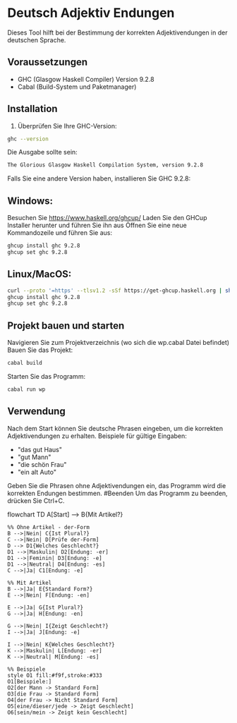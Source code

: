 # Deutsch Adjektiv Endungen

Dieses Tool hilft bei der Bestimmung der korrekten Adjektivendungen in der deutschen Sprache.

## Voraussetzungen

- GHC (Glasgow Haskell Compiler) Version 9.2.8
- Cabal (Build-System und Paketmanager)

## Installation

1. Überprüfen Sie Ihre GHC-Version:
```bash
ghc --version
```

Die Ausgabe sollte sein:
```bash
The Glorious Glasgow Haskell Compilation System, version 9.2.8
```
Falls Sie eine andere Version haben, installieren Sie GHC 9.2.8:
## Windows:

Besuchen Sie https://www.haskell.org/ghcup/
Laden Sie den GHCup Installer herunter und führen Sie ihn aus
Öffnen Sie eine neue Kommandozeile und führen Sie aus:
```bash
ghcup install ghc 9.2.8
ghcup set ghc 9.2.8
```

## Linux/MacOS:
```bash
curl --proto '=https' --tlsv1.2 -sSf https://get-ghcup.haskell.org | sh
ghcup install ghc 9.2.8
ghcup set ghc 9.2.8
```
## Projekt bauen und starten

Navigieren Sie zum Projektverzeichnis (wo sich die wp.cabal Datei befindet)
Bauen Sie das Projekt:
```bash
cabal build
```
Starten Sie das Programm:
```bash
cabal run wp
```
## Verwendung
Nach dem Start können Sie deutsche Phrasen eingeben, um die korrekten Adjektivendungen zu erhalten.
Beispiele für gültige Eingaben:

- "das gut Haus"
- "gut Mann"
- "die schön Frau"
- "ein alt Auto"

Geben Sie die Phrasen ohne Adjektivendungen ein, das Programm wird die korrekten Endungen bestimmen.
#Beenden
Um das Programm zu beenden, drücken Sie Ctrl+C.


flowchart TD
    A[Start] --> B{Mit Artikel?}
    
    %% Ohne Artikel - der-Form
    B -->|Nein| C{Ist Plural?}
    C -->|Nein| D[Prüfe der-Form]
    D --> D1{Welches Geschlecht?}
    D1 -->|Maskulin| D2[Endung: -er]
    D1 -->|Feminin| D3[Endung: -e]
    D1 -->|Neutral| D4[Endung: -es]
    C -->|Ja| C1[Endung: -e]

    %% Mit Artikel
    B -->|Ja| E{Standard Form?}
    E -->|Nein| F[Endung: -en]
    
    E -->|Ja| G{Ist Plural?}
    G -->|Ja| H[Endung: -en]
    
    G -->|Nein| I{Zeigt Geschlecht?}
    I -->|Ja| J[Endung: -e]
    
    I -->|Nein| K{Welches Geschlecht?}
    K -->|Maskulin| L[Endung: -er]
    K -->|Neutral| M[Endung: -es]

    %% Beispiele
    style O1 fill:#f9f,stroke:#333
    O1[Beispiele:]
    O2[der Mann -> Standard Form]
    O3[die Frau -> Standard Form]
    O4[der Frau -> Nicht Standard Form]
    O5[eine/dieser/jede -> Zeigt Geschlecht]
    O6[sein/mein -> Zeigt kein Geschlecht]